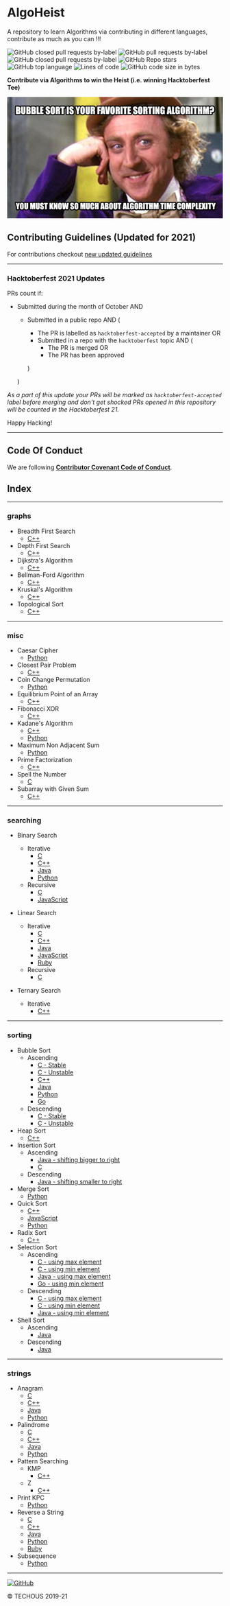 # AlgoHeist

A repository to learn Algorithms via contributing in different languages, contribute as much as you can !!!

![GitHub closed pull requests by-label](https://img.shields.io/github/issues-pr-closed/TECHOUS/AlgoHeist/HacktoberFest21?style=for-the-badge&color=cyan)
![GitHub pull requests by-label](https://img.shields.io/github/issues-pr/TECHOUS/AlgoHeist/HacktoberFest21?color=red&style=for-the-badge)
![GitHub closed pull requests by-label](https://img.shields.io/github/issues-pr-closed/TECHOUS/AlgoHeist/HacktoberFest20?color=lightgreen&style=for-the-badge)
![GitHub Repo stars](https://img.shields.io/github/stars/TECHOUS/AlgoHeist?style=for-the-badge&color=yellow)
![GitHub top language](https://img.shields.io/github/languages/top/TECHOUS/AlgoHeist?style=for-the-badge&color=pink)
![Lines of code](https://img.shields.io/tokei/lines/github/TECHOUS/AlgoHeist?style=for-the-badge&color=magenta)
![GitHub code size in bytes](https://img.shields.io/github/languages/code-size/TECHOUS/AlgoHeist?style=for-the-badge)


**Contribute via Algorithms to win the Heist (i.e. winning Hacktoberfest Tee)**

![Algorithm Image](.github/images/algo.png)

## Contributing Guidelines (Updated for 2021)

For contributions checkout [new updated guidelines](CONTRIBUTING.md)

***

### Hacktoberfest 2021 Updates

PRs count if:

* Submitted during the month of October AND
  * Submitted in a public repo AND (
    * The PR is labelled as `hacktoberfest-accepted` by a maintainer
    OR
    * Submitted in a repo with the `hacktoberfest` topic AND (
      * The PR is merged
      OR
      * The PR has been approved

    )

  )

*As a part of this update your PRs will be marked as `hacktoberfest-accepted` label before merging and don't get shocked PRs opened in this repository will be counted in the Hacktoberfest 21.*

Happy Hacking!

***

## Code Of Conduct

We are following [**Contributor Covenant Code of Conduct**](.github/CODE_OF_CONDUCT.md).

## Index

***

### graphs

* Breadth First Search
  * [C++](graphs/breadth_first_search/breadthFirstSearch.cpp)
* Depth First Search
  * [C++](graphs/depth_first_search/depthFirstSearch.cpp)
* Dijkstra's Algorithm
  * [C++](graphs/dijkstra/dijkstra.cpp)
* Bellman-Ford Algorithm
  * [C++](graphs/bellman_ford/bellmanFord.cpp)
* Kruskal's Algorithm
  * [C++](graphs/kruskal/kruskal.cpp)
* Topological Sort
  * [C++](graphs/topological_sort/topologicalSort.cpp)

***

### misc

* Caesar Cipher
  * [Python](misc/caesar_cipher/caesarCipher.py)
* Closest Pair Problem
  * [C++](misc/closest_pair_problem/closestPair.cpp)  
* Coin Change Permutation
  * [Python](misc/coin_change_permutation/coinChangePer.py)
* Equilibrium Point of an Array
  * [C++](misc/equilibrium_point_of_an_array/equilibriumPoint.cpp)
* Fibonacci XOR
  * [C++](misc/fibonacci_xor/fibonacciXor.cpp)
* Kadane's Algorithm
  * [C++](misc/kadane_algorithm/kadane.cpp)
  * [Python](misc/kadane_algorithm/kadane.py)
* Maximum Non Adjacent Sum
  * [Python](misc/maximum_non_adjacent_sum/maxNonAdjacentSum.py)
* Prime Factorization
  * [C++](misc/prime_factorization/primeFactorization.cpp)
* Spell the Number
  * [C](misc/spell_the_number/spellTheNumber.c)
* Subarray with Given Sum
  * [C++](misc/subarray_with_given_sum/subarrayWithGivenSum.cpp)

***

### searching

* Binary Search
  * Iterative
    * [C](searching/binary_search/iterativeBinarySearch.c)
    * [C++](searching/binary_search/iterativeBinarySearch.cpp)
    * [Java](searching/binary_search/binarySearch.java)
    * [Python](searching/binary_search/binarySearch.py)
  * Recursive
    * [C](searching/binary_search/recursiveBinarySearch.c)
    * [JavaScript](searching/binary_search/recursiveBinarySearch.js)

* Linear Search
  * Iterative
    * [C](searching/linear_search/iterativeLinearSearch.c)
    * [C++](searching/linear_search/linearSearch.cpp)
    * [Java](searching/linear_search/linearSearch.java)
    * [JavaScript](searching/linear_search/linearSearch.js)
    * [Ruby](searching/linear_search/linearSearchIteratively.rb)
  * Recursive
    * [C](searching/linear_search/recursiveLinearSearch.c)

* Ternary Search
  * Iterative
    * [C++](searching/ternary_search/ternarySearch.cpp)

***

### sorting

* Bubble Sort
  * Ascending
    * [C - Stable](sorting/bubble_sort/ascStableBubbleSort.c)
    * [C - Unstable](sorting/bubble_sort/ascUnstableBubbleSort.c)
    * [C++](sorting/bubble_sort/bubbleSort.cpp)
    * [Java](sorting/bubble_sort/ascBubbleSort.java)
    * [Python](sorting/bubble_sort/ascBubbleSort.py)
    * [Go](sorting/bubble_sort/bubbleSort.go)
  * Descending
    * [C - Stable](sorting/bubble_sort/descStableBubbleSort.c)
    * [C - Unstable](sorting/bubble_sort/descUnstableBubbleSort.c)
* Heap Sort
  * [C++](sorting/heap_sort/heapSort.cpp)
* Insertion Sort
  * Ascending
    * [Java - shifting bigger to right](sorting/insertion_sort/ascInsertionSort.java)
    * [C](sorting/insertion_sort/ascInsertionSort.c)
  * Descending
    * [Java - shifting smaller to right](sorting/insertion_sort/descInsertionSort.java)
* Merge Sort
  * [Python](sorting/merge_sort/mergeSort.py)
* Quick Sort
  * [C++](sorting/quick_sort/quickSort.cpp)
  * [JavaScript](sorting/quick_sort/quickSort.js)
  * [Python](sorting/quick_sort/animatedQuickSort.py)
* Radix Sort
  * [C++](sorting/radix_sort/radixSort.cpp)
* Selection Sort
  * Ascending
    * [C - using max element](sorting/selection_sort/ascSelectionSortWithMax.c)
    * [C - using min element](sorting/selection_sort/ascSelectionSortWithMin.c)
    * [Java - using max element](sorting/selection_sort/ascSelectionSort.java)
    * [Go - using min element](sorting/selection_sort/selectionSort.go)
  * Descending
    * [C - using max element](sorting/selection_sort/descSelectionSortUsingMax.c)
    * [C - using min element](sorting/selection_sort/descSelectionSortUsingMin.c)
    * [Java - using min element](sorting/selection_sort/descSelectionSort.java)
* Shell Sort
  * Ascending
    * [Java](sorting/shell_sort/ascShellSort.java)
  * Descending
    * [Java](sorting/shell_sort/descShellSort.java)

***

### strings

* Anagram
  * [C](strings/anagram/anagram.c)
  * [C++](strings/anagram/anagram.cpp)
  * [Java](strings/anagram/anagram.java)
  * [Python](strings/anagram/anagram.py)
* Palindrome
  * [C](strings/palindrome/palindrome.c)
  * [C++](strings/palindrome/palindrome.cpp)
  * [Java](strings/palindrome/palindrome.java)
  * [Python](strings/palindrome/palindrome.py)
* Pattern Searching
  * KMP
    * [C++](strings/pattern_searching/kmp/kmp.cpp)
  * Z
    * [C++](strings/pattern_searching/z/z.cpp)
* Print KPC
  * [Python](strings/print_kpc/printKpc.ipynb)
* Reverse a String
  * [C](strings/reverse_a_string/reverseString.c)
  * [C++](strings/reverse_a_string/reverseString.cpp)
  * [Java](strings/reverse_a_string/reverseString.java)
  * [Python](strings/reverse_a_string/reverseString.py)
  * [Ruby](strings/reverse_a_string/reverseString.rb)
* Subsequence
  * [Python](strings/subsequence/subsequence.ipynb)

***

[![GitHub](https://img.shields.io/github/license/TECHOUS/AlgoHeist?style=for-the-badge)](LICENSE)

:copyright: TECHOUS 2019-21
